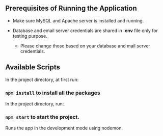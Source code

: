 ## Prerequisites of Running the Application
- Make sure MySQL and Apache server is installed and running.
  
- Database and email server credentials are shared in **.env** file only for testing purpose. 
  - Please change those based on your database and mail server credentials. 

## Available Scripts

In the project directory, at first run:

### `npm install`  to install all the packages

In the project directory, run:

### `npm start` to start the project.

Runs the app in the development mode using nodemon. 

